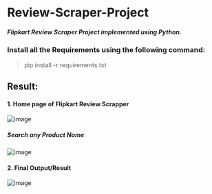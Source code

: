 # Review-Scraper-Project
##### Flipkart Review Scraper Project implemented using Python.

### Install all the Requirements using the following command:
> pip install -r requirements.txt

## Result:
#### 1. Home page of Flipkart Review Scrapper

![image](https://user-images.githubusercontent.com/69152112/221212187-1d8a72c1-1895-4678-a456-d633b953434d.png)

##### Search any Product Name 
![image](https://user-images.githubusercontent.com/69152112/221212398-b3b03bc8-cd8d-44f4-9860-3bdb07868e49.png)

#### 2. Final Output/Result

![image](https://user-images.githubusercontent.com/69152112/221212662-5559d06d-2237-4e22-a135-5fdf06a0984c.png)


